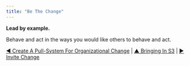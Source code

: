 ```yaml
---
title: "Be The Change"
---
```



**Lead by example.**

Behave and act in the ways you would like others to behave and act.


[&#9664; Create A Pull-System For Organizational Change](create-a-pull-system-for-organizational-change.html) | [&#9650; Bringing In S3](bringing-in-s3.html) | [&#9654; Invite Change](invite-change.html)

